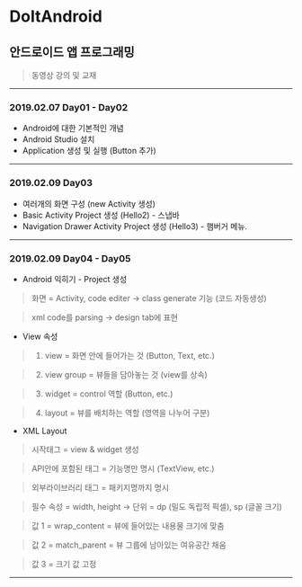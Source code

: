# DoItAndroid
## 안드로이드 앱 프로그래밍
> 동영상 강의 및 교재
***
### 2019.02.07 Day01 - Day02
  * Android에 대한 기본적인 개념
  * Android Studio 설치
  * Application 생성 및 실행 (Button 추가)
***
### 2019.02.09 Day03
 * 여러개의 화면 구성 (new Activity 생성)
 * Basic Activity Project 생성 (Hello2) - 스냅바
 * Navigation Drawer Activity Project 생성 (Hello3) - 햄버거 메뉴.
***
### 2019.02.09 Day04 - Day05
 * Android 익히기 - Project 생성
 
  > 화면 = Activity, code editer -> class generate 기능 (코드 자동생성)
 
  > xml code를 parsing -> design tab에 표현
 
 * View 속성
 
  > 1) view = 화면 안에 들어가는 것 (Button, Text, etc.)
 
  > 2) view group = 뷰들을 담아놓는 것 (view를 상속)
 
  > 3) widget = control 역할 (Button, etc.)
 
  > 4) layout = 뷰를 배치하는 역할 (영역을 나누어 구분)
 
 * XML Layout
 
  > 시작태그 = view & widget 생성
 
  > API안에 포함된 태그 = 기능명만 명시 (TextView, etc.)
 
  > 외부라이브러리 태그 = 패키지명까지 명시
 
  > 필수 속성 = width, height -> 단위 = dp (밀도 독립적 픽셀), sp (글꼴 크기)
 
  > 값 1 = wrap_content = 뷰에 들어있는 내용물 크기에 맞춤
 
  > 값 2 = match_parent = 뷰 그룹에 남아있는 여유공간 채움
 
  > 값 3 = 크기 값 고정
 ***
